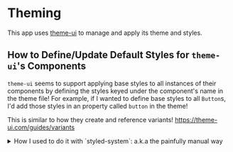 # Theming

This app uses [theme-ui](https://theme-ui.com) to manage and apply its theme and styles.

## How to Define/Update Default Styles for `theme-ui`'s Components

`theme-ui` seems to support applying base styles to all instances of their components by defining the styles keyed under the component's name in the theme file! For example, if I wanted to define base styles to all `Button`s, I'd add those styles in an property called `button` in the theme!

This is similar to how they create and reference variants! https://theme-ui.com/guides/variants

<details>
<summary>How I used to do it with `styled-system`: a.k.a the painfully manual way</summary>

I'm used to hand building my own base components and applying the default theme and styles to them using [styled-system](https://github.com/styled-system/styled-system/blob/master/docs/variants.md#variants). For example:

```javascript
// Button.tsx
import styled from "styled-components";
import { variant } from "styled-system";

const Button = styled("button")(
  {
    fontSize: "16px",
    // ...etc
  },
  variant({
    variants: {
      primary: {
        color: "white",
        bg: "primary",
      },
      secondary: {
        color: "white",
        bg: "secondary",
      },
    },
  })
);
```

But with `theme-ui`, you actually just specify these styles within the theme file and the pre-packaged components within the library recieve it!

```javascript
// theme.ts
const theme = {
    fontSizes: [8, 16, 24, ...], // in px
    colors: {...},
    spaces: [0, 8, 16, 24, ...], // in px
    button: {
        fontSize: 1 // index 1 of "fontSizes", so 16px
        padding: 1, // index 1 of "spaces", so 8px,
        primary: {
            backgroundColor: '...'
            color: '...'
        },
        secondary: {
            backgroundColor: '...'
            color: '...'
        }
    }
};

export default theme;
```

This is another convenienve of using `theme-ui` over `styled-system`. It's super nice!

</details>
